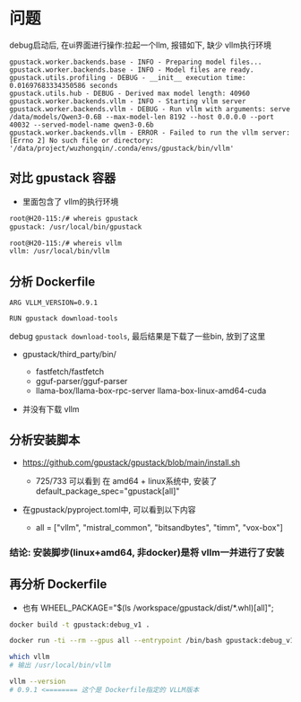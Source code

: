 # 问题
debug启动后, 在ui界面进行操作:拉起一个llm, 报错如下, 缺少 vllm执行环境

```text
gpustack.worker.backends.base - INFO - Preparing model files...
gpustack.worker.backends.base - INFO - Model files are ready.
gpustack.utils.profiling - DEBUG - __init__ execution time: 0.01697683334350586 seconds
gpustack.utils.hub - DEBUG - Derived max model length: 40960
gpustack.worker.backends.vllm - INFO - Starting vllm server
gpustack.worker.backends.vllm - DEBUG - Run vllm with arguments: serve /data/models/Qwen3-0.6B --max-model-len 8192 --host 0.0.0.0 --port 40032 --served-model-name qwen3-0.6b
gpustack.worker.backends.vllm - ERROR - Failed to run the vllm server: [Errno 2] No such file or directory: '/data/project/wuzhongqin/.conda/envs/gpustack/bin/vllm'
```

## 对比 gpustack 容器
- 里面包含了 vllm的执行环境
```bash
root@H20-115:/# whereis gpustack
gpustack: /usr/local/bin/gpustack

root@H20-115:/# whereis vllm
vllm: /usr/local/bin/vllm
```

## 分析 Dockerfile
```
ARG VLLM_VERSION=0.9.1

RUN gpustack download-tools
```

debug `gpustack download-tools`, 最后结果是下载了一些bin, 放到了这里
- gpustack/third_party/bin/
  - fastfetch/fastfetch
  - gguf-parser/gguf-parser
  - llama-box/llama-box-rpc-server llama-box-linux-amd64-cuda

- 并没有下载 vllm

## 分析安装脚本
- https://github.com/gpustack/gpustack/blob/main/install.sh
  - 725/733 可以看到 在 amd64 + linux系统中, 安装了 default_package_spec="gpustack[all]"

- 在gpustack/pyproject.toml中, 可以看到以下内容
  - all = ["vllm", "mistral_common", "bitsandbytes", "timm", "vox-box"]
### 结论: 安装脚步(linux+amd64, 非docker)是将 vllm一并进行了安装

## 再分析 Dockerfile
- 也有 WHEEL_PACKAGE="$(ls /workspace/gpustack/dist/*.whl)[all]";

```bash
docker build -t gpustack:debug_v1 .

docker run -ti --rm --gpus all --entrypoint /bin/bash gpustack:debug_v1

which vllm
# 输出 /usr/local/bin/vllm

vllm --version
# 0.9.1 <======== 这个是 Dockerfile指定的 VLLM版本
```
